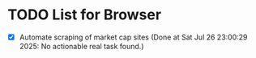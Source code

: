 # TODO List for Browser

- [x] Automate scraping of market cap sites  (Done at Sat Jul 26 23:00:29 2025: No actionable real task found.)